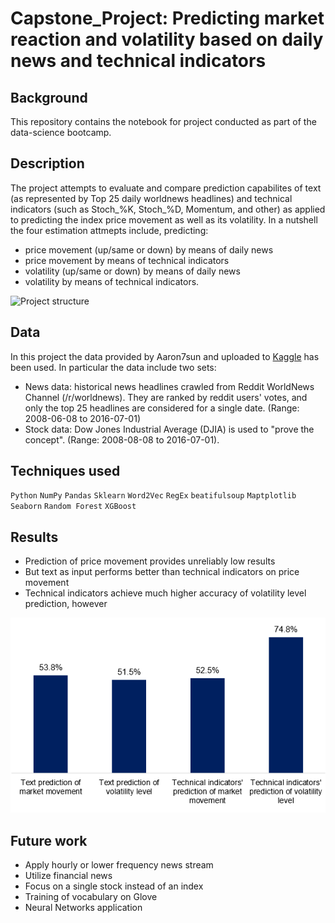 # Capstone_Project: Predicting market reaction and volatility based on daily news and technical indicators

## Background
This repository contains the notebook for project conducted as part of the data-science bootcamp.

## Description
The project attempts to evaluate and compare prediction capabilites of text (as represented by Top 25 daily worldnews headlines) and technical indicators (such as Stoch_%K, Stoch_%D, Momentum, and other) as applied to predicting the index price movement as well as its volatility. In a nutshell the four estimation attmepts include, predicting:

- price movement (up/same or down) by means of daily news
- price movement by means of technical indicators
- volatility (up/same or down) by means of daily news
- volatility by means of technical indicators.

![Project structure](https://github.com/DennisBuxmann/Capstone_Project/blob/master/images/project_structure1.jpg)

## Data
In this project the data provided by Aaron7sun and uploaded to [Kaggle](https://www.kaggle.com/aaron7sun/stocknews) has been used. In particular the data include two sets:
- News data: historical news headlines crawled from Reddit WorldNews Channel (/r/worldnews). They are ranked by reddit users' votes, and only the top 25 headlines are considered for a single date.
(Range: 2008-06-08 to 2016-07-01)
- Stock data: Dow Jones Industrial Average (DJIA) is used to "prove the concept".
(Range: 2008-08-08 to 2016-07-01).

## Techniques used
`Python` `NumPy` `Pandas` `Sklearn` `Word2Vec` `RegEx` `beatifulsoup` `Maptplotlib` `Seaborn` `Random Forest` `XGBoost`

## Results
- Prediction of price movement provides unreliably low results
- But text as input performs better than technical indicators on price movement
- Technical indicators achieve much higher accuracy of volatility level prediction, however

![Results](https://github.com/DennisB-KF/Capstone_Project/blob/master/images/Results.PNG)
## Future work
- Apply hourly or lower frequency news stream
- Utilize financial news
- Focus on a single stock instead of an index
- Training of vocabulary on Glove
- Neural Networks application

